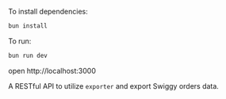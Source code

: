 To install dependencies:

```sh
bun install
```

To run:

```sh
bun run dev
```

open http://localhost:3000

A RESTful API to utilize `exporter` and export Swiggy orders data.